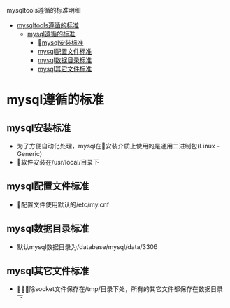 mysqltools遵循的标准明细

- [mysqltools遵循的标准](#mysqltools遵循的标准)
    - [mysql遵循的标准](#mysql遵循的标准)
        - [mysql安装标准](#mysql安装标准)
        - [mysql配置文件标准](#mysql配置文件标准)
        - [mysql数据目录标准](#mysql数据目录标准)
        - [mysql其它文件标准](#mysql其它文件标准)
    

# mysql遵循的标准

## mysql安装标准
- 为了方便自动化处理，mysql在安装介质上使用的是通用二进制包(Linux - Generic)
- 软件安装在/usr/local/目录下

## mysql配置文件标准
- 配置文件使用默认的/etc/my.cnf

## mysql数据目录标准
- 默认mysql数据目录为/database/mysql/data/3306

## mysql其它文件标准
- 除socket文件保存在/tmp/目录下处，所有的其它文件都保存在数据目录下